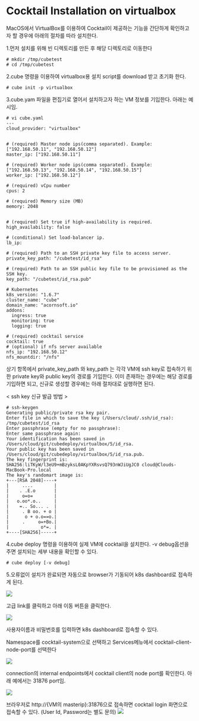# Cocktail Installation on virtualbox

MacOS에서 VirtualBox를 이용하여 Cocktail이 제공하는 기능을 간단하게 확인하고자 할 경우에 아래의 절차를 따라 설치한다.

1.먼저 설치를 위해 빈 디렉토리를 만든 후 해당 디렉토리로 이동한다

```
# mkdir /tmp/cubetest
# cd /tmp/cubetest
```

2.cube 명령을 이용하여 virtualbox용 설치 script를 download 받고 초기화 한다.

```
# cube init -p virtualbox
```

3.cube.yam 파일을 편집기로 열어서 설치하고자 하는 VM 정보를 기입한다. 아래는 예시임.

```
# vi cube.yaml
---
cloud_provider: "virtualbox"


# (required) Master node ips(comma separated). Example: ["192.168.50.11", "192.168.50.12"]
master_ip: ["192.168.50.11"]

# (required) Worker node ips(comma separated). Example: ["192.168.50.13", "192.168.50.14", "192.168.50.15"]
worker_ip: ["192.168.50.12"]

# (required) vCpu number
cpus: 2

# (required) Memory size (MB)
memory: 2048


# (required) Set true if high-availability is required.
high_availability: false

# (conditional) Set load-balancer ip.
lb_ip:

# (required) Path to an SSH private key file to access server.
private_key_path: "/cubetest/id_rsa"

# (required) Path to an SSH public key file to be provisioned as the SSH key.
key_path: "/cubetest/id_rsa.pub"

# Kubernetes
k8s_version: "1.6.7"
cluster_name: "cube"
domain_name: "acornsoft.io"
addons:
  ingress: true
  monitoring: true
  logging: true

# (required) cocktail service
cocktail: true
# (optional) if nfs server available
nfs_ip: "192.168.50.12"
nfs_mountdir: "/nfs"
```

상기 항목에서 private\_key\_path  와 key\_path 는 각각 VM에 ssh key로 접속하기 위한 private key와 public key의 경로를 기입한다. 이미 존재하는 경우에는 해당 경로를 기입하면 되고, 신규로 생성할 경우에는 아래 절차대로 실행하면 된다.

&lt; ssh key 신규 발급 방법 &gt;

```
# ssh-keygen
Generating public/private rsa key pair.
Enter file in which to save the key (/Users/cloud/.ssh/id_rsa): /tmp/cubetest/id_rsa
Enter passphrase (empty for no passphrase):
Enter same passphrase again:
Your identification has been saved in /Users/cloud/git/cubedeploy/virtualbox/5/id_rsa.
Your public key has been saved in /Users/cloud/git/cubedeploy/virtualbox/5/id_rsa.pub.
The key fingerprint is:
SHA256:liTKyW/l3eU9+mBzyksL0AKpYXRsvsQ793nWJiUgJC0 cloud@Clouds-MacBook-Pro.local
The key's randomart image is:
+---[RSA 2048]----+
|     ....        |
|    . .E.o       |
|     o=o=        |
|   o.oo*.o..     |
|    =.. So... .  |
|     . B oo. + o |
|      o + o.o==o.|
|     .     o=+Bo.|
|            o*=. |
+----[SHA256]-----+
```

4.cube deploy 명령을 이용하여 실제 VM에 cocktail을 설치한다. -v debug옵션을 주면 설치되는 세부 내용을 확인할 수 있다.

```
# cube deploy [-v debug]
```

5.오류없이 설치가 완료되면 자동으로 browser가 기동되어 k8s dashboard로 접속하게 된다.

![](/assets/k8s_dashboard_1.jpeg)

고급 link를 클릭하고 아래 이동 버튼을 클릭한다.

![](/assets/k8s_dashboard_2.jpeg)

사용자이름과 비밀번호를 입력하면 k8s dashboard로 접속할 수 있다.

Namespace를 cocktail-system으로 선택하고 Services메뉴에서 cocktail-client-node-port를 선택한다

![](/assets/k8s_dashboard_4.jpeg)

connection의 internal endpoints에서 cocktail client의 node port를 확인한다. 아래 예에서는 31876 port임.

![](/assets/k8s_dashboard_5.jpeg)

브라우저로 http://{VM의 masterip}:31876으로 접속하면 cocktail login 화면으로 접속할 수 있다. \(User Id, Password는 별도 문의\) ![](/assets/cocktail_login.jpeg)



